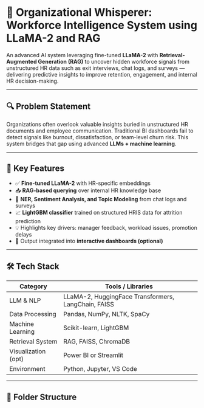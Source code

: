 # 🧠 Organizational Whisperer: Workforce Intelligence System using LLaMA-2 and RAG

An advanced AI system leveraging fine-tuned **LLaMA-2** with **Retrieval-Augmented Generation (RAG)** to uncover hidden workforce signals from unstructured HR data such as exit interviews, chat logs, and surveys — delivering predictive insights to improve retention, engagement, and internal HR decision-making.

---

## 🔍 Problem Statement

Organizations often overlook valuable insights buried in unstructured HR documents and employee communication. Traditional BI dashboards fail to detect signals like burnout, dissatisfaction, or team-level churn risk. This system bridges that gap using advanced **LLMs + machine learning**.

---

## 🚀 Key Features

- ✅ **Fine-tuned LLaMA-2** with HR-specific embeddings
- 📥 **RAG-based querying** over internal HR knowledge base
- 🧠 **NER, Sentiment Analysis, and Topic Modeling** from chat logs and surveys
- 📈 **LightGBM classifier** trained on structured HRIS data for attrition prediction
- 💡 Highlights key drivers: manager feedback, workload issues, promotion delays
- 🔗 Output integrated into **interactive dashboards (optional)**

---

## 🛠️ Tech Stack

| Category              | Tools / Libraries                          |
|----------------------|---------------------------------------------|
| LLM & NLP             | LLaMA-2, HuggingFace Transformers, LangChain, FAISS |
| Data Processing       | Pandas, NumPy, NLTK, SpaCy                  |
| Machine Learning      | Scikit-learn, LightGBM                      |
| Retrieval System      | RAG, FAISS, ChromaDB                        |
| Visualization (opt)   | Power BI or Streamlit                       |
| Environment           | Python, Jupyter, VS Code                    |

---

## 📁 Folder Structure

